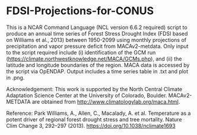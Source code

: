# FDSI-Projections-for-CONUS
This is a NCAR Command Language (NCL version 6.6.2 required) script to produce an annual time series of Forest Stress Drought Index (FDSI based on Williams et al., 2013) between 1950-2099 using monthly projections of precipitation and vapor pressure deficit from MACAv2-metdata. Only input to the script required include (i) identification of the GCM run (https://climate.northwestknowledge.net/MACA/GCMs.php), and (ii) the latitude and longitude boundaries of the region. MACA data is accessed by the script via OpENDAP. Output includes a time series table in .txt and plot in .png.

Acknowledgement: This work is supported by the North Central Climate Adaptation Science Center at the University of Colorado, Boulder. MACAv2-METDATA are obtained from http://www.climatologylab.org/maca.html.

Reference: Park Williams, A., Allen, C., Macalady, A. et al. Temperature as a potent driver of regional forest drought stress and tree mortality. Nature Clim Change 3, 292–297 (2013). https://doi.org/10.1038/nclimate1693
